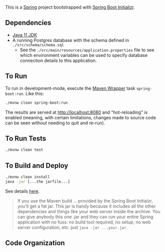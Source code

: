 This is a [Spring](https://spring.io) project bootstrapped with [Spring Boot Initializr](https://start.spring.io).

## Dependencies
- [Java 11 JDK](https://adoptopenjdk.net/)
- A running Postgres database with the schema defined in `./src/schema/schema.sql`
    - See the `./src/main/resources/application.properties` file to see which environment variables can be used to specify database connection details to this application.

## To Run

To run in development-mode, execute the [Maven Wrapper](https://maven.apache.org/) task `spring-boot:run`. Like this:

```bash
./mvnw clean spring-boot:run
```

The results are served at [http://localhost:8080](http://localhost:8080) and "hot-reloading" is enabled (meaning, with certain limitations, changes made to source code can be seen without needing to quit and re-run).

## To Run Tests

```bash
./mvnw clean test
```

## To Build and Deploy

```bash
./mvnw clean install
java -jar [...the jarfile...]
```

See details [here](https://spring.io/blog/2014/03/07/deploying-spring-boot-applications).
>If you use the Maven build ... provided by the Spring Boot Initialzr, you’ll get a fat jar. This jar is handy because it includes all the other dependencies and things like your web server inside the archive. You can give anybody this one .jar and they can run your entire Spring application with no fuss: no build tool required, no setup, no web server configuration, etc: just `java -jar ...your.jar`.

## Code Organization